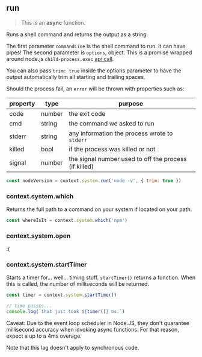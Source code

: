 ## run

> This is an **async** function.

Runs a shell command and returns the output as a string.

The first parameter `commandLine` is the shell command to run.  It can have pipes! The
second parameter is `options`, object. This is a promise wrapped around node.js `child-process.exec`
[api call](https://nodejs.org/api/child_process.html#child_process_child_process_exec_command_options_callback). 

You can also pass `trim: true` inside the options parameter to have the output automatically trim all
starting and trailing spaces.

Should the process fail, an `error` will be thrown with properties such as:

| property | type   | purpose                                               |
| -------- | ------ | ----------------------------------------------------- |
| code     | number | the exit code                                         |
| cmd      | string | the command we asked to run                           |
| stderr   | string | any information the process wrote to `stderr`         |
| killed   | bool   | if the process was killed or not                      |
| signal   | number | the signal number used to off the process (if killed) |

```js
const nodeVersion = context.system.run('node -v', { trim: true })
```

### context.system.which

Returns the full path to a command on your system if located on your path.

```js
const whereIsIt = context.system.which('npm')
```

### context.system.open
:(

### context.system.startTimer

Starts a timer for... well... timing stuff.  `startTimer()` returns a function.  When this is called, the number of milliseconds will be returned.

```js
const timer = context.system.startTimer()

// time passes...
console.log(`that just took ${timer()} ms.`)
```

Caveat: Due to the event loop scheduler in Node.JS, they don't guarantee millisecond accuracy when invoking async functions.  For that reason, expect a up to a 4ms overage.

Note that this lag doesn't apply to synchronous code.
